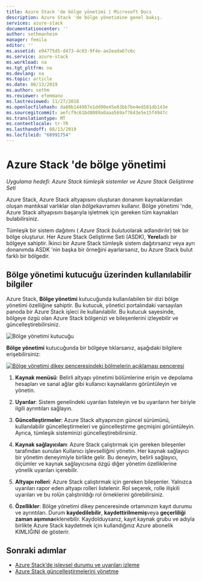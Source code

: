 ```yaml
---
title: Azure Stack 'de bölge yönetimi | Microsoft Docs
description: Azure Stack 'de bölge yönetimine genel bakış.
services: azure-stack
documentationcenter: ''
author: sethmanheim
manager: femila
editor: ''
ms.assetid: e94775d5-d473-4c03-9f4e-ae2eada67c6c
ms.service: azure-stack
ms.workload: na
ms.tgt_pltfrm: na
ms.devlang: na
ms.topic: article
ms.date: 08/13/2019
ms.author: sethm
ms.reviewer: efemmano
ms.lastreviewed: 11/27/2018
ms.openlocfilehash: da80b144987e1dd90e45e83bb7be4ed581db143e
ms.sourcegitcommit: aefcf9c61bd8089a0aaa569af7643e5e15f4947c
ms.translationtype: MT
ms.contentlocale: tr-TR
ms.lasthandoff: 08/13/2019
ms.locfileid: "68991754"
---
```

# <a name="region-management-in-azure-stack"></a>Azure Stack 'de bölge yönetimi

*Uygulama hedefi: Azure Stack tümleşik sistemler ve Azure Stack Geliştirme Seti*

Azure Stack, Azure Stack altyapısını oluşturan donanım kaynaklarından oluşan mantıksal varlıklar olan *bölge*kavramını kullanır. Bölge yönetimi 'nde, Azure Stack altyapısını başarıyla işletmek için gereken tüm kaynakları bulabilirsiniz.

Tümleşik bir sistem dağıtımı ( *Azure Stack bulutu*olarak adlandırılır) tek bir bölge oluşturur. Her Azure Stack Geliştirme Seti (ASDK), **Yerel**adlı bir bölgeye sahiptir. İkinci bir Azure Stack tümleşik sistem dağıtırsanız veya ayrı donanımda ASDK 'nin başka bir örneğini ayarlarsanız, bu Azure Stack bulut farklı bir bölgedir.

## <a name="information-available-through-the-region-management-tile"></a>Bölge yönetimi kutucuğu üzerinden kullanılabilir bilgiler

Azure Stack, **Bölge yönetimi** kutucuğunda kullanılabilen bir dizi bölge yönetimi özelliğine sahiptir. Bu kutucuk, yönetici portalındaki varsayılan panoda bir Azure Stack işleci ile kullanılabilir. Bu kutucuk sayesinde, bölgeye özgü olan Azure Stack bölgenizi ve bileşenlerini izleyebilir ve güncelleştirebilirsiniz.

![Bölge yönetimi kutucuğu](media/azure-stack-region-management/image1.png)

**Bölge yönetimi** kutucuğunda bir bölgeye tıklarsanız, aşağıdaki bilgilere erişebilirsiniz:

[![Bölge yönetimi dikey penceresindeki bölmelerin açıklaması](media/azure-stack-region-management/regionssm.png "Bölge yönetimi dikey") penceresi](media/azure-stack-region-management/regions.png#lightbox)

1. **Kaynak menüsü**: Belirli altyapı yönetimi bölümlerine erişin ve depolama hesapları ve sanal ağlar gibi kullanıcı kaynaklarını görüntüleyin ve yönetin.

2. **Uyarılar**: Sistem genelindeki uyarıları listeleyin ve bu uyarıların her biriyle ilgili ayrıntıları sağlayın.

3. **Güncelleştirmeler**: Azure Stack altyapınızın güncel sürümünü, kullanılabilir güncelleştirmeleri ve güncelleştirme geçmişini görüntüleyin. Ayrıca, tümleşik sisteminizi güncelleştirebilirsiniz.

4. **Kaynak sağlayıcıları**: Azure Stack çalıştırmak için gereken bileşenler tarafından sunulan Kullanıcı işlevselliğini yönetin. Her kaynak sağlayıcı bir yönetim deneyimiyle birlikte gelir. Bu deneyim, belirli sağlayıcı, ölçümler ve kaynak sağlayıcısına özgü diğer yönetim özelliklerine yönelik uyarıları içerebilir.

5. **Altyapı rolleri**: Azure Stack çalıştırmak için gereken bileşenler. Yalnızca uyarıları rapor eden altyapı rolleri listelenir. Rol seçerek, rolle ilişkili uyarıları ve bu rolün çalıştırıldığı rol örneklerini görebilirsiniz.

6. **Özellikler**: Bölge yönetimi dikey penceresinde ortamınızın kayıt durumu ve ayrıntıları. Durum **kaydedilebilir**, **kaydettirilmemiş**veya **geçerliliği zaman aşımına**eklenebilir. Kaydolduysanız, kayıt kaynak grubu ve adıyla birlikte Azure Stack kaydetmek için kullandığınız Azure abonelik KIMLIĞINI de gösterir.

## <a name="next-steps"></a>Sonraki adımlar

- [Azure Stack’de işlevsel durumu ve uyarıları izleme](azure-stack-monitor-health.md)
- [Azure Stack güncelleştirmelerini yönetme](azure-stack-updates.md)
